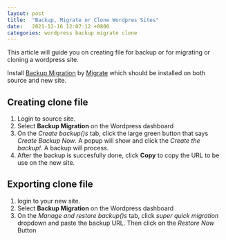 ```yaml
---
layout: post
title:  "Backup, Migrate or Clone Wordpres Sites"
date:   2021-12-16 12:07:12 +0800
categories: wordpress backup migrate clone
---
```


This article will guide you on creating file for backup or for migrating or cloning a wordpress site.

Install [Backup Migration](https://wordpress.org/plugins/backup-backup/) by [Migrate](https://backupbliss.com/) which should be installed on both source and new site.
 
## Creating clone file

 1. Login to source site.
 1. Select **Backup Migration** on the Wordpress dashboard
 1. On the *Create backup()s* tab, click the large green button that says *Create Backup Now*. A popup will show and click the *Create the backup!*. A backup will process.
 1. After the backup is succesfully done, click **Copy** to copy the URL to be use on the new site.

## Exporting clone file

 1. login to your new  site.
 1. Select **Backup Migration** on the Wordpress dashboard
 1.  On the *Manage and restore backup()s* tab, click *super quick migration* dropdown and paste the backup URL. Then click on the *Restore Now* Button
